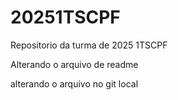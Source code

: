 # 20251TSCPF
Repositorio da turma de 2025 1TSCPF

Alterando o arquivo de readme

alterando o arquivo no git local
